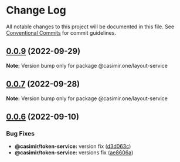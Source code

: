 # Change Log

All notable changes to this project will be documented in this file.
See [Conventional Commits](https://conventionalcommits.org) for commit guidelines.

## [0.0.9](https://github.com/casimir-ai/frontend/compare/v0.0.7...v0.0.9) (2022-09-29)

**Note:** Version bump only for package @casimir.one/layout-service





## [0.0.7](https://github.com/casimir-ai/frontend/compare/v0.0.6...v0.0.7) (2022-09-28)

**Note:** Version bump only for package @casimir.one/layout-service





## [0.0.6](https://github.com/DEIPworld/deip-modules/compare/v0.0.4...v0.0.6) (2022-09-10)


### Bug Fixes

* **@casimir/token-service:** version fix ([d3d063c](https://github.com/DEIPworld/deip-modules/commit/d3d063c1cffb51ed4c8d8e2e33d0362f989632cd))
* **@casimir/token-service:** versions fix ([ae8606a](https://github.com/DEIPworld/deip-modules/commit/ae8606a0f4ee69537fb0f6ac440310d09b10e34d))
